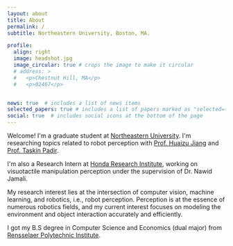 ```yaml
---
layout: about
title: About
permalink: /
subtitle: Northeastern University, Boston, MA.

profile:
  align: right
  image: headshot.jpg
  image_circular: true # crops the image to make it circular
  # address: >
  #   <p>Chestnut Hill, MA</p>
  #   <p>02467</p>


news: true  # includes a list of news items
selected_papers: true # includes a list of papers marked as "selected={true}"
social: true  # includes social icons at the bottom of the page
---
```


Welcome! I'm a graduate student at [Northeastern University](https://northeastern.edu). I'm researching topics related to robot perception with [Prof. Huaizu Jiang](https://jianghz.me/) and [Prof. Taskin Padir](https://robot.neu.edu/).

I'm also a Research Intern at <a href="https://usa.honda-ri.com/">Honda Research Institute</a>, working on visuotactile manipulation perception under the supervision of Dr. Nawid Jamali.

My research interest lies at the intersection of computer vision, machine learning, and robotics, i.e., robot perception. Perception is at the essence of numerous robotics fields, and my current interest focuses on modeling the environment and object interaction accurately and efficiently.

I got my B.S degree in Computer Science and Economics (dual major) from [Rensselaer Polytechnic Institute](https://rpi.edu/).